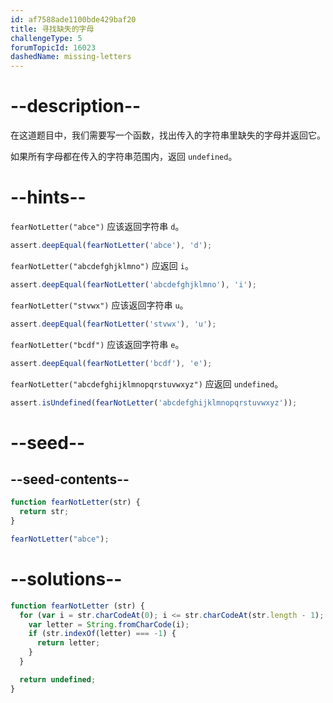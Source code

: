 ```yaml
---
id: af7588ade1100bde429baf20
title: 寻找缺失的字母
challengeType: 5
forumTopicId: 16023
dashedName: missing-letters
---
```


# --description--

在这道题目中，我们需要写一个函数，找出传入的字符串里缺失的字母并返回它。

如果所有字母都在传入的字符串范围内，返回 `undefined`。

# --hints--

`fearNotLetter("abce")` 应该返回字符串 `d`。

```js
assert.deepEqual(fearNotLetter('abce'), 'd');
```

`fearNotLetter("abcdefghjklmno")` 应返回 `i`。

```js
assert.deepEqual(fearNotLetter('abcdefghjklmno'), 'i');
```

`fearNotLetter("stvwx")` 应该返回字符串 `u`。

```js
assert.deepEqual(fearNotLetter('stvwx'), 'u');
```

`fearNotLetter("bcdf")` 应该返回字符串 `e`。

```js
assert.deepEqual(fearNotLetter('bcdf'), 'e');
```

`fearNotLetter("abcdefghijklmnopqrstuvwxyz")` 应返回 `undefined`。

```js
assert.isUndefined(fearNotLetter('abcdefghijklmnopqrstuvwxyz'));
```

# --seed--

## --seed-contents--

```js
function fearNotLetter(str) {
  return str;
}

fearNotLetter("abce");
```

# --solutions--

```js
function fearNotLetter (str) {
  for (var i = str.charCodeAt(0); i <= str.charCodeAt(str.length - 1); i++) {
    var letter = String.fromCharCode(i);
    if (str.indexOf(letter) === -1) {
      return letter;
    }
  }

  return undefined;
}
```
